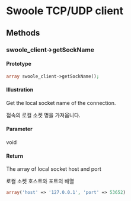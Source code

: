 # Swoole TCP/UDP client

## Methods 

### swoole_client->getSockName

#### Prototype

```php
array swoole_client->getSockName();
```

#### Illustration

Get the local socket name of the connection.

접속의 로컬 소켓 명을 가져옵니다.

#### Parameter

void

#### Return

The array of local socket host and port

로컬 소켓 호스트와 포트의 배열

```php
array('host' => '127.0.0.1', 'port' => 53652)
```
